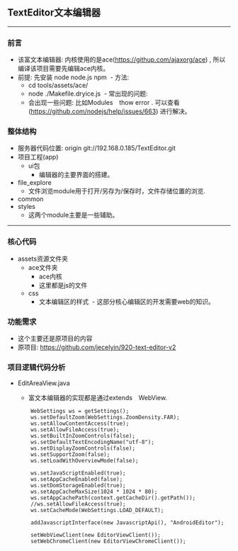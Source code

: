 ## TextEditor文本编辑器
***

### 前言
  - 该富文本编辑器: 内核使用的是ace(https://githup.com/ajaxorg/ace) , 所以编译该项目需要先编辑ace内核。
  - 前提: 先安装 node node.js npm
  - 方法: 
    - cd tools/assets/ace/
    - node ./Makefile.dryice.js
  - 常出现的问题:
    - 会出现一些问题: 比如Modules　thow error . 可以查看(https://github.com/nodejs/help/issues/663) 进行解决。
    
### 整体结构
  - 服务器代码位置: origin  git://192.168.0.185/TextEditor.git
  - 项目工程(app)
    - ui包
      - 编辑器的主要界面的搭建。
  - file_explore
    - 文件浏览module用于打开/另存为/保存时，文件存储位置的浏览.
  - common
  - styles
    - 这两个module主要是一些辅助。
    
***

### 核心代码
  - assets资源文件夹
    - ace文件夹
      - ace内核
      - 这里都是js的文件
    - css
      - 文本编辑区的样式
  - 这部分核心编辑区的开发需要web的知识。

### 功能需求
  - 这个主要还是原项目的内容
  - 原项目: https://github.com/jecelyin/920-text-editor-v2
  
### 项目逻辑代码分析
  - EditAreaView.java
    - 富文本编辑器的实现都是通过extends　WebView.
    
    ```
        WebSettings ws = getSettings();
        ws.setDefaultZoom(WebSettings.ZoomDensity.FAR);
        ws.setAllowContentAccess(true);
        ws.setAllowFileAccess(true);
        ws.setBuiltInZoomControls(false);
        ws.setDefaultTextEncodingName("utf-8");
        ws.setDisplayZoomControls(false);
        ws.setSupportZoom(false);
        ws.setLoadWithOverviewMode(false);

        ws.setJavaScriptEnabled(true);
        ws.setAppCacheEnabled(false);
        ws.setDomStorageEnabled(true);
        ws.setAppCacheMaxSize(1024 * 1024 * 80);
        ws.setAppCachePath(context.getCacheDir().getPath());
        //ws.setAllowFileAccess(true);
        ws.setCacheMode(WebSettings.LOAD_DEFAULT);

        addJavascriptInterface(new JavascriptApi(), "AndroidEditor");

        setWebViewClient(new EditorViewClient());
        setWebChromeClient(new EditorViewChromeClient());
    ```
